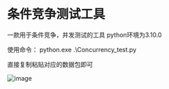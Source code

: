 # 条件竞争测试工具
一款用于条件竞争，并发测试的工具
python环境为3.10.0

使用命令：
 python.exe .\Concurrency_test.py

直接复制粘贴对应的数据包即可


 ![image](https://github.com/user-attachments/assets/63cde47a-0310-4d57-a731-9349bb21ff08)
